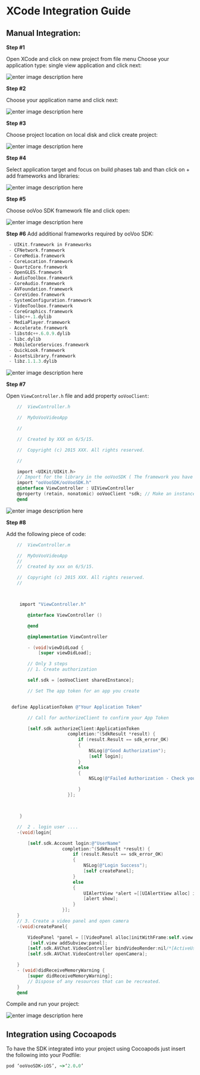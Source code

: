 # XCode Integration Guide
## Manual Integration:
**Step #1**

Open XCode and click on new project from file menu Choose your application type: single view application and click next:

![enter image description here](https://code.oovoo.com/native/docs/ios/NewProject/1.png)

**Step #2**

Choose your application name and click next:

![enter image description here](https://code.oovoo.com/native/docs/ios/NewProject/2.png)

**Step #3**

Choose project location on local disk and click create project:

![enter image description here](https://code.oovoo.com/native/docs/ios/NewProject/3.png)

**Step #4**

Select application target and focus on build phases tab and than click on + add frameworks and libraries:

![enter image description here](https://code.oovoo.com/native/docs/ios/NewProject/4.png)

**Step #5**

Choose ooVoo SDK framework file and click open:

![enter image description here](https://code.oovoo.com/native/docs/ios/NewProject/5.png)

**Step #6** Add additional frameworks required by ooVoo SDK:

```objective-c
 - UIKit.framework in Frameworks
 - CFNetwork.framework
 - CoreMedia.framework
 - CoreLocation.framework
 - QuartzCore.framework
 - OpenGLES.framework
 - AudioToolbox.framework
 - CoreAudio.framework
 - AVFoundation.framework
 - CoreVideo.framework
 - SystemConfiguration.framework
 - VideoToolbox.framework
 - CoreGraphics.framework
 - libc++.1.dylib
 - MediaPlayer.framework
 - Accelerate.framework
 - libstdc++.6.0.9.dylib
 - libc.dylib
 - MobileCoreServices.framework
 - QuickLook.framework
 - AssetsLibrary.framework
 - libz.1.1.3.dylib
```

![enter image description here](https://code.oovoo.com/native/docs/ios/NewProject/6.png)

**Step #7**

Open `ViewController.h` file and add property `ooVooClient`:

```objective-c
    //  ViewController.h

    //  MyOoVooVideoApp

    //

    //  Created by XXX on 6/5/15.

    //  Copyright (c) 2015 XXX. All rights reserved.

    //

    import <UIKit/UIKit.h>
    // Import for the library in the ooVooSDK ( The framework you have just added )
    import "ooVooSDK/ooVooSDK.h"
    @interface ViewController : UIViewController
    @property (retain, nonatomic) ooVooClient *sdk; // Make an instance of the ooVooClient sdk And ENJOY ....
    @end
```

![enter image description here](https://code.oovoo.com/native/docs/ios/NewProject/7.png)

**Step #8**

 Add the following piece of code:

```objective-c
    //  ViewController.m

    //  MyOoVooVideoApp
    //
    //  Created by xxx on 6/5/15.

    //  Copyright (c) 2015 XXX. All rights reserved.
    //



     import "ViewController.h"

        @interface ViewController ()

        @end

        @implementation ViewController

        - (void)viewDidLoad {
            [super viewDidLoad];

        // Only 3 steps
        // 1. Create authorization

        self.sdk = [ooVooClient sharedInstance];

        // Set The app token for an app you create


  define ApplicationToken @"Your Application Token"

        // Call for authorizeClient to confirm your App Token

        [self.sdk authorizeClient:ApplicationToken
                       completion:^(SdkResult *result) {
                           if (result.Result == sdk_error_OK)
                           {
                               NSLog(@"Good Authorization");
                               [self login];
                           }
                           else
                           {
                               NSLog(@"Failed Authorization - Check your token !");

                           }
                       }];



     }

    //  2 . login user ....
    -(void)login{

        [self.sdk.Account login:@"UserName"
                     completion:^(SdkResult *result) {
                         if (result.Result == sdk_error_OK)
                         {
                             NSLog(@"Login Success");
                             [self createPanel];
                         }
                         else
                         {
                             UIAlertView *alert =[[UIAlertView alloc] initWithTitle:@"Login Error" message:result.description delegate:nil cancelButtonTitle:@"Ok" otherButtonTitles:nil, nil];
                             [alert show];
                         }
                     }];
    }
    // 3. Create a video panel and open camera
    -(void)createPanel{

        VideoPanel *panel = [[VideoPanel alloc]initWithFrame:self.view.frame];
         [self.view addSubview:panel];
        [self.sdk.AVChat.VideoController bindVideoRender:nil/*[ActiveUserManager activeUser].userId*/ render:panel];
        [self.sdk.AVChat.VideoController openCamera];

    }
    - (void)didReceiveMemoryWarning {
        [super didReceiveMemoryWarning];
        // Dispose of any resources that can be recreated.
    }
    @end
```

 Compile and run your project:

![enter image description here](https://code.oovoo.com/native/docs/ios/NewProject/8.png)

## Integration using Cocoapods
To have the SDK integrated into your project using Cocoapods just insert the following into your Podfile:

```ruby
pod ‘ooVooSDK-iOS’, ~>‘2.0.0’
```
